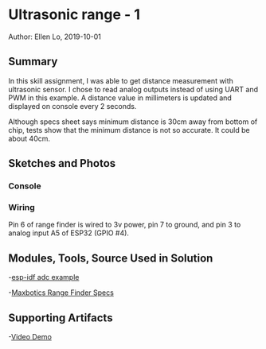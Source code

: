 #  Ultrasonic range - 1

Author: Ellen Lo, 2019-10-01

## Summary
In this skill assignment, I was able to get distance measurement with ultrasonic sensor. I chose to read analog outputs instead of using UART and PWM in this example. A distance value in millimeters is updated and displayed on console every 2 seconds.

Although specs sheet says minimum distance is 30cm away from bottom of chip, tests show that the minimum distance is not so accurate. It could be about 40cm.

## Sketches and Photos
### Console
<!-- <center><img src="./img/console.png" width="50%" /></center> -->

### Wiring
<!-- <center><img src="./img/IMG_2393.jpeg" width="50%" /></center> -->
<!-- See console image for commands. -->
Pin 6 of range finder is wired to 3v power, pin 7 to ground, and pin 3 to analog input A5 of ESP32 (GPIO #4).

## Modules, Tools, Source Used in Solution
-[esp-idf adc example](https://github.com/espressif/esp-idf/tree/affe75a10250564353d088f6b9a74dbb6f1ea0df/examples/peripherals/adc)

-[Maxbotics Range Finder Specs](https://www.maxbotix.com/documents/HRLV-MaxSonar-EZ_Datasheet.pdf)


## Supporting Artifacts
-[Video Demo](https://youtu.be/Jy_FZ1tpyeg)
